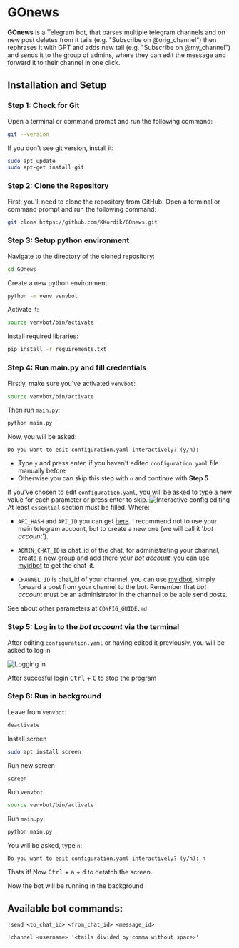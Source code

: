 # GOnews
**GOnews** is a Telegram bot, that parses multiple telegram channels and on new post deletes from it tails (e.g. "Subscribe on @orig_channel") then rephrases it with GPT and adds new tail (e.g. "Subscribe on @my_channel") and sends it to the group of admins, where they can edit the message and forward it to their channel in one click.
## Installation and Setup

### Step 1: Check for Git

Open a terminal or command prompt and run the following command:

```bash
git --version
```

If you don't see git version, install it:

```bash
sudo apt update
sudo apt-get install git
```

### Step 2: Clone the Repository

First, you'll need to clone the repository from GitHub. Open a terminal or command prompt and run the following command:

```bash
git clone https://github.com/KKordik/GOnews.git
```

### Step 3: Setup python environment 
Navigate to the directory of the cloned repository:

```bash
cd GOnews
```

Create a new python environment:
```bash
python -m venv venvbot
```

Activate it:
```bash
source venvbot/bin/activate
```

Install required libraries:
```bash
pip install -r requirements.txt
```

### Step 4: Run main.py and fill credentials

Firstly, make sure you've activated `venvbot`:
```bash
source venvbot/bin/activate
```

Then run `main.py`:
```bash
python main.py
```
Now, you will be asked:

```
Do you want to edit configuration.yaml interactively? (y/n):
```

- Type `y` and press enter, if you haven't edited `configuration.yaml` file manually before
- Otherwise you can skip this step with `n` and continue with **Step 5**

If you've chosen to edit `configuration.yaml`, you will be asked to type a new value for each parameter or press enter to skip. 
![Interactive config editing](https://i.imgur.com/dtA7U0n.png)
At least `essential` section must be filled. Where:
- `API_HASH` and `API_ID` you can get [here](https://my.telegram.org/auth). I recommend not to use your main telegram account, but to create a new one (we will call it '*bot account*').

- `ADMIN_CHAT_ID` is chat_id of the chat, for administrating your channel, create a new group and add there your *bot account*, you can use [myidbot](https://t.me/myidbot?startgroup=1) to get the chat_it.

- `CHANNEL_ID` is chat_id of your channel, you can use [myidbot](https://t.me/myidbot), simply forward a post from your channel to the bot. Remember that *bot account* must be an administrator in the channel to be able send posts.

See about other parameters at `CONFIG_GUIDE.md`

### Step 5: Log in to the *bot account* via the terminal

After editing `configuration.yaml` or having edited it previously, you will be asked to log in

![Logging in](https://i.imgur.com/vWQCAs5.png)

After succesful login <kbd>Ctrl</kbd> + <kbd>C</kbd> to stop the program


### Step 6: Run in background

Leave from  `venvbot`:
```bash
deactivate
```

Install screen
```bash
sudo apt install screen
```

Run new screen
```bash
screen
```
Run `venvbot`:
```bash
source venvbot/bin/activate
```

Run `main.py`:
```bash
python main.py
```
You will be asked, type `n`:

```
Do you want to edit configuration.yaml interactively? (y/n): n
```
Thats it! Now <kbd>Ctrl</kbd> + <kbd>a</kbd> + <kbd>d</kbd> to detatch the screen.

Now the bot will be running in the background

## Available bot commands:
```
!send <to_chat_id> <from_chat_id> <message_id>
```
```
!channel <username> '<tails divided by comma without space>'
```
